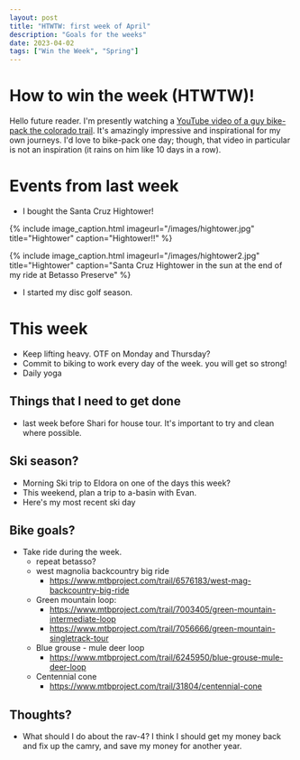 ```yaml
---
layout: post
title: "HTWTW: first week of April"
description: "Goals for the weeks"
date: 2023-04-02
tags: ["Win the Week", "Spring"]
---
```


# How to win the week (HTWTW)!

Hello future reader. I'm presently watching a [YouTube video of a guy bike-pack the colorado trail](https://www.youtube.com/watch?v=jzCxqzYeUf0). It's amazingly impressive and inspirational for my own journeys. I'd love to bike-pack one day; though, that video in particular is not an inspiration (it rains on him like 10 days in a row). 

# Events from last week

 - I bought the Santa Cruz Hightower!

{% include image_caption.html imageurl="/images/hightower.jpg" title="Hightower" caption="Hightower!!" %}

{% include image_caption.html imageurl="/images/hightower2.jpg" title="Hightower" caption="Santa Cruz Hightower in the sun at the end of my ride at Betasso Preserve" %}

<div class="strava-embed-placeholder" data-embed-type="activity" data-embed-id="8820700749"></div><script src="https://strava-embeds.com/embed.js"></script>


 - I started my disc golf season.

# This week
- Keep lifting heavy. OTF on Monday and Thursday?
- Commit to biking to work every day of the week. you will get so strong!
- Daily yoga

## Things that I need to get done
- last week before Shari for house tour. It's important to try and clean where possible.  

## Ski season?
 - Morning Ski trip to Eldora on one of the days this week?
 - This weekend, plan a trip to a-basin with Evan.  
 - Here's my most recent ski day

 <div class="strava-embed-placeholder" data-embed-type="activity" data-embed-id="8782446012"></div><script src="https://strava-embeds.com/embed.js"></script>

## Bike goals?
 - Take ride during the week. 
    - repeat betasso?
    - west magnolia backcountry big ride
        - https://www.mtbproject.com/trail/6576183/west-mag-backcountry-big-ride
    - Green mountain loop:
        - https://www.mtbproject.com/trail/7003405/green-mountain-intermediate-loop
        - https://www.mtbproject.com/trail/7056666/green-mountain-singletrack-tour
    - Blue grouse - mule deer loop
        - https://www.mtbproject.com/trail/6245950/blue-grouse-mule-deer-loop
    - Centennial cone
        - https://www.mtbproject.com/trail/31804/centennial-cone


## Thoughts?
 - What should I do about the rav-4? I think I should get my money back and fix up the camry, and save my money for another year. 


